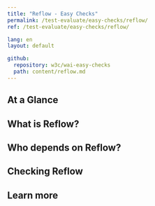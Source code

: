 ```yaml
---
title: "Reflow - Easy Checks"
permalink: /test-evaluate/easy-checks/reflow/
ref: /test-evaluate/easy-checks/reflow/

lang: en
layout: default

github:
  repository: w3c/wai-easy-checks
  path: content/reflow.md
---
```


## At a Glance

## What is Reflow?

## Who depends on Reflow?

## Checking Reflow

## Learn more
